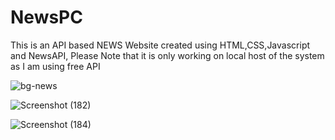 # NewsPC
This is an API based NEWS Website created using HTML,CSS,Javascript and NewsAPI,
Please Note that it is only working on local host of the system as I am using free API


![bg-news](https://github.com/Pallab-18/NewsPC/assets/99742232/06f75937-a184-4771-b9d2-5a81e2d397e6)

![Screenshot (182)](https://github.com/Pallab-18/NewsPC/assets/99742232/a4729a76-9580-4221-b113-944080c9f1e6)


![Screenshot (184)](https://github.com/Pallab-18/NewsPC/assets/99742232/ee5e4586-70c4-4466-854d-ad6c3695c9d0)
